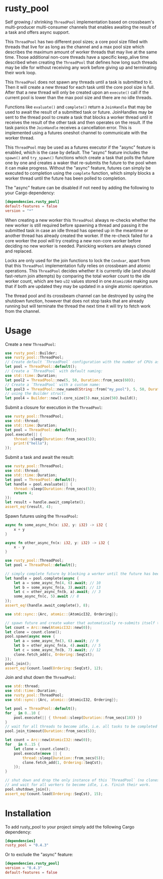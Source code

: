 # rusty_pool

Self growing / shrinking `ThreadPool` implementation based on crossbeam's
multi-producer multi-consumer channels that enables awaiting the result of a
task and offers async support.

This `ThreadPool` has two different pool sizes; a core pool size filled with
threads that live for as long as the channel and a max pool size which describes
the maximum amount of worker threads that may live at the same time.
Those additional non-core threads have a specific keep_alive time described when
creating the `ThreadPool` that defines how long such threads may be idle for
without receiving any work before giving up and terminating their work loop.

This `ThreadPool` does not spawn any threads until a task is submitted to it.
Then it will create a new thread for each task until the core pool size is full.
After that a new thread will only be created upon an `execute()` call if the
current pool is lower than the max pool size and there are no idle threads.

Functions like `evaluate()` and `complete()` return a `JoinHandle` that may be used
to await the result of a submitted task or future. JoinHandles may be sent to the
thread pool to create a task that blocks a worker thread until it receives the
result of the other task and then operates on the result. If the task panics the
`JoinHandle` receives a cancellation error. This is implemented using a futures
oneshot channel to communicate with the worker thread.

This `ThreadPool` may be used as a futures executor if the "async" feature is enabled,
which is the case by default. The "async" feature includes the `spawn()` and
`try_spawn()` functions which create a task that polls the future one by one and
creates a waker that re-submits the future to the pool when it can make progress.
Without the "async" feature, futures can simply be executed to completion using
the `complete` function, which simply blocks a worker thread until the future has
been polled to completion.

The "async" feature can be disabled if not need by adding the following to your
Cargo dependency:
```toml
[dependencies.rusty_pool]
default-features = false
version = "*"
```

When creating a new worker this `ThreadPool` always re-checks whether the new worker
is still required before spawning a thread and passing it the submitted task in case
an idle thread has opened up in the meantime or another thread has already created
the worker. If the re-check failed for a core worker the pool will try creating a
new non-core worker before deciding no new worker is needed. Panicking workers are
always cloned and replaced.

Locks are only used for the join functions to lock the `Condvar`, apart from that
this `ThreadPool` implementation fully relies on crossbeam and atomic operations.
This `ThreadPool` decides whether it is currently idle (and should fast-return
join attempts) by comparing the total worker count to the idle worker count, which
are two `u32` values stored in one `AtomicU64` making sure that if both are updated
they may be updated in a single atomic operation.

The thread pool and its crossbeam channel can be destroyed by using the shutdown
function, however that does not stop tasks that are already running but will
terminate the thread the next time it will try to fetch work from the channel.

# Usage
Create a new `ThreadPool`:
```rust
use rusty_pool::Builder;
use rusty_pool::ThreadPool;
// Create default `ThreadPool` configuration with the number of CPUs as core pool size
let pool = ThreadPool::default();
// Create a `ThreadPool` with default naming:
use std::time::Duration;
let pool2 = ThreadPool::new(5, 50, Duration::from_secs(60));
// Create a `ThreadPool` with a custom name:
let pool3 = ThreadPool::new_named(String::from("my_pool"), 5, 50, Duration::from_secs(60));
// using the Builder struct:
let pool4 = Builder::new().core_size(5).max_size(50).build();
```

Submit a closure for execution in the `ThreadPool`:
```rust
use rusty_pool::ThreadPool;
use std::thread;
use std::time::Duration;
let pool = ThreadPool::default();
pool.execute(|| {
    thread::sleep(Duration::from_secs(5));
    print!("hello");
});
```

Submit a task and await the result:
```rust
use rusty_pool::ThreadPool;
use std::thread;
use std::time::Duration;
let pool = ThreadPool::default();
let handle = pool.evaluate(|| {
    thread::sleep(Duration::from_secs(5));
    return 4;
});
let result = handle.await_complete();
assert_eq!(result, 4);
```

Spawn futures using the `ThreadPool`:
```rust
async fn some_async_fn(x: i32, y: i32) -> i32 {
    x + y
}

async fn other_async_fn(x: i32, y: i32) -> i32 {
    x - y
}

use rusty_pool::ThreadPool;
let pool = ThreadPool::default();

// simply complete future by blocking a worker until the future has been completed
let handle = pool.complete(async {
    let a = some_async_fn(4, 6).await; // 10
    let b = some_async_fn(a, 3).await; // 13
    let c = other_async_fn(b, a).await; // 3
    some_async_fn(c, 5).await // 8
});
assert_eq!(handle.await_complete(), 8);

use std::sync::{Arc, atomic::{AtomicI32, Ordering}};

// spawn future and create waker that automatically re-submits itself to the threadpool if ready to make progress, this requires the "async" feature which is enabled by default
let count = Arc::new(AtomicI32::new(0));
let clone = count.clone();
pool.spawn(async move {
    let a = some_async_fn(3, 6).await; // 9
    let b = other_async_fn(a, 4).await; // 5
    let c = some_async_fn(b, 7).await; // 12
    clone.fetch_add(c, Ordering::SeqCst);
});
pool.join();
assert_eq!(count.load(Ordering::SeqCst), 12);
```

Join and shut down the `ThreadPool`:
```rust
use std::thread;
use std::time::Duration;
use rusty_pool::ThreadPool;
use std::sync::{Arc, atomic::{AtomicI32, Ordering}};

let pool = ThreadPool::default();
for _ in 0..10 {
    pool.execute(|| { thread::sleep(Duration::from_secs(10)) })
}
// wait for all threads to become idle, i.e. all tasks to be completed including tasks added by other threads after join() is called by this thread or for the timeout to be reached
pool.join_timeout(Duration::from_secs(5));

let count = Arc::new(AtomicI32::new(0));
for _ in 0..15 {
    let clone = count.clone();
    pool.execute(move || {
        thread::sleep(Duration::from_secs(5));
        clone.fetch_add(1, Ordering::SeqCst);
    });
}

// shut down and drop the only instance of this `ThreadPool` (no clones) causing the channel to be broken leading all workers to exit after completing their current work
// and wait for all workers to become idle, i.e. finish their work.
pool.shutdown_join();
assert_eq!(count.load(Ordering::SeqCst), 15);
```

# Installation

To add rusty_pool to your project simply add the following Cargo dependency:
```toml
[dependencies]
rusty_pool = "0.4.3"
```

Or to exclude the "async" feature:
```toml
[dependencies.rusty_pool]
version = "0.4.3"
default-features = false
```